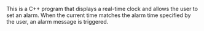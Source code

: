This is a C++ program that displays a real-time clock and allows the user to set an alarm. 
When the current time matches the alarm time specified by the user, an alarm message is triggered.
